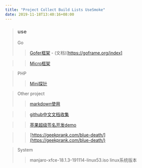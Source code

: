 ```yaml
---
title: "Project Collect Build Lists UseSmoke"
date: 2019-11-18T13:40:16+08:00
---
```


> ### use
>
> Go
>
>>  [Gofer框架](https://github.com/gogf/gf) - (文档)[https://goframe.org/index]

>> [Micro框架](https://micro.mu/)

> PHP
>
>> [Mini探针](/tool/php/mini-x.php)

> Other project 
>
>>  [markdown使用 ](https://markdown.tw/) 

>>  [github中文文档收集](https://github.com/0voice/from_coder_to_expert) 

>>  [苹果超级签名开发demo](https://github.com/iizvv/its/blob/master/apple.py)

>>  [https://geekprank.com/blue-death/](https://geekprank.com/blue-death/)

> System
>
>>  manjaro-xfce-18.1.3-191114-linux53.iso   linux系统版本